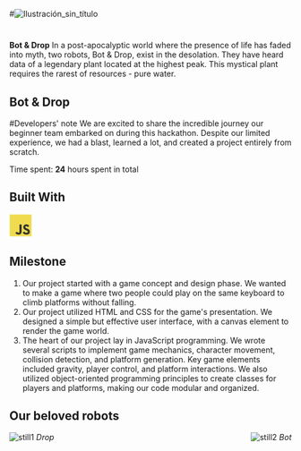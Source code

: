 
#![Ilustración_sin_título](https://github.com/yanelysvelarde/Bot-Drop/assets/95549729/89c0b0fa-dd6f-403d-a903-337d464f99b4)
# 
**Bot & Drop** In a post-apocalyptic world where the presence of life has faded into myth, two robots, Bot & Drop, exist in the desolation. They have heard data of a legendary plant located at the highest peak. This mystical plant requires the rarest of resources - pure water. 


## Bot & Drop
#Developers' note
We are excited to share the incredible journey our beginner team embarked on during this hackathon. Despite our limited experience, we had a blast, learned a lot, and created a project entirely from scratch.

Time spent: **24** hours spent in total
 

## Built With
<p align="left">
 <a href="https://developer.mozilla.org/en-US/docs/Web/JavaScript" target="_blank"> <img src="https://raw.githubusercontent.com/devicons/devicon/master/icons/javascript/javascript-original.svg" alt="javascript" width="40" height="40"/> </a>
</p>

## Milestone
1. Our project started with a game concept and design phase. We wanted to make a game where two people could play on the same keyboard to climb platforms without falling.
2. Our project utilized HTML and CSS for the game's presentation. We designed a simple but effective user interface, with a canvas element to render the game world.
3. The heart of our project lay in JavaScript programming. We wrote several scripts to implement game mechanics, character movement, collision detection, and platform generation. Key game elements included gravity, player control, and platform interactions. We also utilized object-oriented programming principles to create classes for players and platforms, making our code modular and organized.




## Our beloved robots

<div style="display: flex; justify-content: space-between;">
    <div style="text-align: center;">
        <img src="https://github.com/yanelysvelarde/Bot-Drop/assets/95549729/360bc60f-e5c2-48f3-ac09-70e7e18fef53" alt="still1" width="45%" />
        <em>Drop</em>
    </div>
    <div style="text-align: center;">
        <img src="https://github.com/yanelysvelarde/Bot-Drop/assets/95549729/f8ed80be-5ab5-4749-89b7-5143864d9f23" alt="still2" width="45%" />
        <em>Bot</em>
    </div>
</div>


  

##

 
